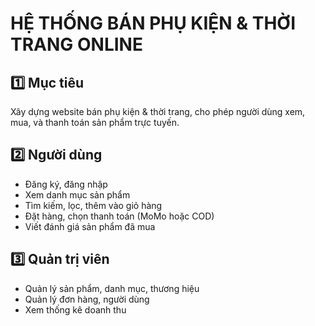 # HỆ THỐNG BÁN PHỤ KIỆN & THỜI TRANG ONLINE

## 1️⃣ Mục tiêu
Xây dựng website bán phụ kiện & thời trang, cho phép người dùng xem, mua, và thanh toán sản phẩm trực tuyến.

## 2️⃣ Người dùng
- Đăng ký, đăng nhập
- Xem danh mục sản phẩm
- Tìm kiếm, lọc, thêm vào giỏ hàng
- Đặt hàng, chọn thanh toán (MoMo hoặc COD)
- Viết đánh giá sản phẩm đã mua

## 3️⃣ Quản trị viên
- Quản lý sản phẩm, danh mục, thương hiệu
- Quản lý đơn hàng, người dùng
- Xem thống kê doanh thu
